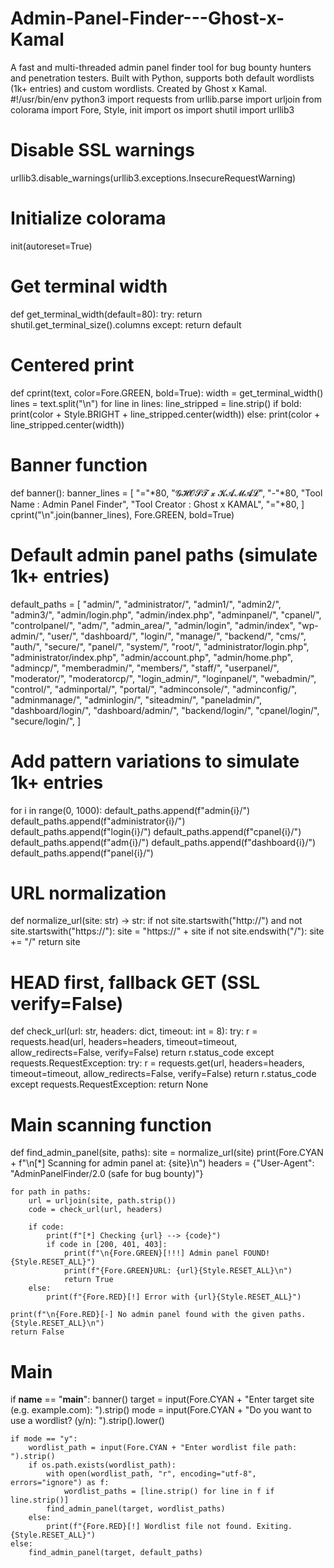 # Admin-Panel-Finder---Ghost-x-Kamal
A fast and multi-threaded admin panel finder tool for bug bounty hunters and penetration testers. Built with Python, supports both default wordlists (1k+ entries) and custom wordlists. Created by Ghost x Kamal.
#!/usr/bin/env python3
import requests
from urllib.parse import urljoin
from colorama import Fore, Style, init
import os
import shutil
import urllib3

# Disable SSL warnings
urllib3.disable_warnings(urllib3.exceptions.InsecureRequestWarning)

# Initialize colorama
init(autoreset=True)

# Get terminal width
def get_terminal_width(default=80):
    try:
        return shutil.get_terminal_size().columns
    except:
        return default

# Centered print
def cprint(text, color=Fore.GREEN, bold=True):
    width = get_terminal_width()
    lines = text.split("\n")
    for line in lines:
        line_stripped = line.strip()
        if bold:
            print(color + Style.BRIGHT + line_stripped.center(width))
        else:
            print(color + line_stripped.center(width))

# Banner function
def banner():
    banner_lines = [
        "="*80,
        "𝓖𝓗𝓞𝓢𝓣 𝔁 𝓚𝓐𝓜𝓐𝓛",
        "-"*80,
        "Tool Name : Admin Panel Finder",
        "Tool Creator : Ghost x KAMAL",
        "="*80,
    ]
    cprint("\n".join(banner_lines), Fore.GREEN, bold=True)

# Default admin panel paths (simulate 1k+ entries)
default_paths = [
    "admin/", "administrator/", "admin1/", "admin2/", "admin3/", "admin/login.php",
    "admin/index.php", "adminpanel/", "cpanel/", "controlpanel/", "adm/", "admin_area/",
    "admin/login", "admin/index", "wp-admin/", "user/", "dashboard/", "login/", "manage/",
    "backend/", "cms/", "auth/", "secure/", "panel/", "system/", "root/", "administrator/login.php",
    "administrator/index.php", "admin/account.php", "admin/home.php", "admincp/", "memberadmin/",
    "members/", "staff/", "userpanel/", "moderator/", "moderatorcp/", "login_admin/", "loginpanel/",
    "webadmin/", "control/", "adminportal/", "portal/", "adminconsole/", "adminconfig/",
    "adminmanage/", "adminlogin/", "siteadmin/", "paneladmin/", "dashboard/login/",
    "dashboard/admin/", "backend/login/", "cpanel/login/", "secure/login/",
]

# Add pattern variations to simulate 1k+ entries
for i in range(0, 1000):
    default_paths.append(f"admin{i}/")
    default_paths.append(f"administrator{i}/")
    default_paths.append(f"login{i}/")
    default_paths.append(f"cpanel{i}/")
    default_paths.append(f"adm{i}/")
    default_paths.append(f"dashboard{i}/")
    default_paths.append(f"panel{i}/")

# URL normalization
def normalize_url(site: str) -> str:
    if not site.startswith("http://") and not site.startswith("https://"):
        site = "https://" + site
    if not site.endswith("/"):
        site += "/"
    return site

# HEAD first, fallback GET (SSL verify=False)
def check_url(url: str, headers: dict, timeout: int = 8):
    try:
        r = requests.head(url, headers=headers, timeout=timeout, allow_redirects=False, verify=False)
        return r.status_code
    except requests.RequestException:
        try:
            r = requests.get(url, headers=headers, timeout=timeout, allow_redirects=False, verify=False)
            return r.status_code
        except requests.RequestException:
            return None

# Main scanning function
def find_admin_panel(site, paths):
    site = normalize_url(site)
    print(Fore.CYAN + f"\n[*] Scanning for admin panel at: {site}\n")
    headers = {"User-Agent": "AdminPanelFinder/2.0 (safe for bug bounty)"}

    for path in paths:
        url = urljoin(site, path.strip())
        code = check_url(url, headers)

        if code:
            print(f"[*] Checking {url} --> {code}")
            if code in [200, 401, 403]:
                print(f"\n{Fore.GREEN}[!!!] Admin panel FOUND!{Style.RESET_ALL}")
                print(f"{Fore.GREEN}URL: {url}{Style.RESET_ALL}\n")
                return True
        else:
            print(f"{Fore.RED}[!] Error with {url}{Style.RESET_ALL}")

    print(f"\n{Fore.RED}[-] No admin panel found with the given paths.{Style.RESET_ALL}\n")
    return False

# Main
if __name__ == "__main__":
    banner()
    target = input(Fore.CYAN + "Enter target site (e.g. example.com): ").strip()
    mode = input(Fore.CYAN + "Do you want to use a wordlist? (y/n): ").strip().lower()

    if mode == "y":
        wordlist_path = input(Fore.CYAN + "Enter wordlist file path: ").strip()
        if os.path.exists(wordlist_path):
            with open(wordlist_path, "r", encoding="utf-8", errors="ignore") as f:
                wordlist_paths = [line.strip() for line in f if line.strip()]
            find_admin_panel(target, wordlist_paths)
        else:
            print(f"{Fore.RED}[!] Wordlist file not found. Exiting.{Style.RESET_ALL}")
    else:
        find_admin_panel(target, default_paths)
